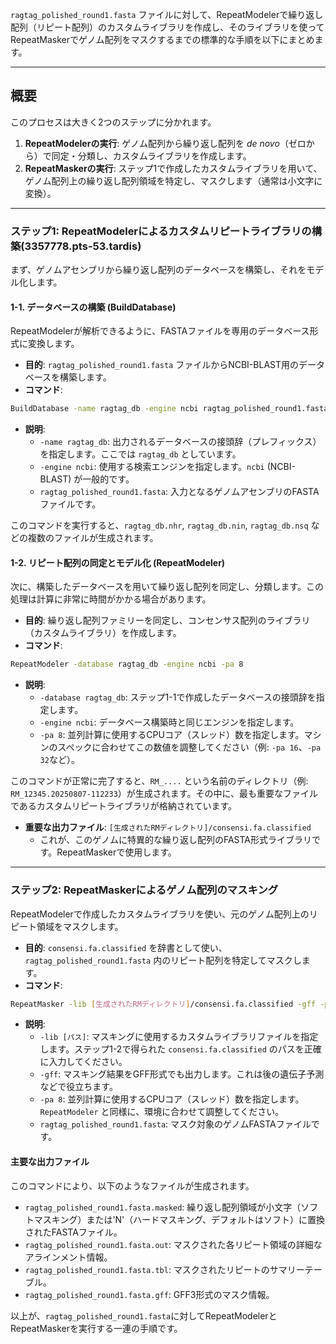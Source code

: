 `ragtag_polished_round1.fasta` ファイルに対して、RepeatModelerで繰り返し配列（リピート配列）のカスタムライブラリを作成し、そのライブラリを使ってRepeatMaskerでゲノム配列をマスクするまでの標準的な手順を以下にまとめます。

-----

## 概要

このプロセスは大きく2つのステップに分かれます。

1.  **RepeatModelerの実行**: ゲノム配列から繰り返し配列を *de novo*（ゼロから）で同定・分類し、カスタムライブラリを作成します。
2.  **RepeatMaskerの実行**: ステップ1で作成したカスタムライブラリを用いて、ゲノム配列上の繰り返し配列領域を特定し、マスクします（通常は小文字に変換）。

-----

### ステップ1: RepeatModelerによるカスタムリピートライブラリの構築(3357778.pts-53.tardis)

まず、ゲノムアセンブリから繰り返し配列のデータベースを構築し、それをモデル化します。

#### 1-1. データベースの構築 (BuildDatabase)

RepeatModelerが解析できるように、FASTAファイルを専用のデータベース形式に変換します。

  * **目的**: `ragtag_polished_round1.fasta` ファイルからNCBI-BLAST用のデータベースを構築します。
  * **コマンド**:

```bash
BuildDatabase -name ragtag_db -engine ncbi ragtag_polished_round1.fasta
```

  * **説明**:
      * `-name ragtag_db`: 出力されるデータベースの接頭辞（プレフィックス）を指定します。ここでは `ragtag_db` としています。
      * `-engine ncbi`: 使用する検索エンジンを指定します。`ncbi` (NCBI-BLAST) が一般的です。
      * `ragtag_polished_round1.fasta`: 入力となるゲノムアセンブリのFASTAファイルです。

このコマンドを実行すると、`ragtag_db.nhr`, `ragtag_db.nin`, `ragtag_db.nsq` などの複数のファイルが生成されます。

#### 1-2. リピート配列の同定とモデル化 (RepeatModeler)

次に、構築したデータベースを用いて繰り返し配列を同定し、分類します。この処理は計算に非常に時間がかかる場合があります。

  * **目的**: 繰り返し配列ファミリーを同定し、コンセンサス配列のライブラリ（カスタムライブラリ）を作成します。
  * **コマンド**:

```bash
RepeatModeler -database ragtag_db -engine ncbi -pa 8
```

  * **説明**:
      * `-database ragtag_db`: ステップ1-1で作成したデータベースの接頭辞を指定します。
      * `-engine ncbi`: データベース構築時と同じエンジンを指定します。
      * `-pa 8`: 並列計算に使用するCPUコア（スレッド）数を指定します。マシンのスペックに合わせてこの数値を調整してください（例: `-pa 16`、`-pa 32`など）。

このコマンドが正常に完了すると、`RM_....` という名前のディレクトリ（例: `RM_12345.20250807-112233`）が生成されます。その中に、最も重要なファイルであるカスタムリピートライブラリが格納されています。

  * **重要な出力ファイル**: `[生成されたRMディレクトリ]/consensi.fa.classified`
      * これが、このゲノムに特異的な繰り返し配列のFASTA形式ライブラリです。RepeatMaskerで使用します。

-----

### ステップ2: RepeatMaskerによるゲノム配列のマスキング

RepeatModelerで作成したカスタムライブラリを使い、元のゲノム配列上のリピート領域をマスクします。

  * **目的**: `consensi.fa.classified` を辞書として使い、`ragtag_polished_round1.fasta` 内のリピート配列を特定してマスクします。
  * **コマンド**:

<!-- end list -->

```bash
RepeatMasker -lib [生成されたRMディレクトリ]/consensi.fa.classified -gff -pa 8 ragtag_polished_round1.fasta
```

  * **説明**:
      * `-lib [パス]`: マスキングに使用するカスタムライブラリファイルを指定します。ステップ1-2で得られた `consensi.fa.classified` のパスを正確に入力してください。
      * `-gff`: マスキング結果をGFF形式でも出力します。これは後の遺伝子予測などで役立ちます。
      * `-pa 8`: 並列計算に使用するCPUコア（スレッド）数を指定します。`RepeatModeler` と同様に、環境に合わせて調整してください。
      * `ragtag_polished_round1.fasta`: マスク対象のゲノムFASTAファイルです。

#### 主要な出力ファイル

このコマンドにより、以下のようなファイルが生成されます。

  * `ragtag_polished_round1.fasta.masked`: 繰り返し配列領域が小文字（ソフトマスキング）または'N'（ハードマスキング、デフォルトはソフト）に置換されたFASTAファイル。
  * `ragtag_polished_round1.fasta.out`: マスクされた各リピート領域の詳細なアラインメント情報。
  * `ragtag_polished_round1.fasta.tbl`: マスクされたリピートのサマリーテーブル。
  * `ragtag_polished_round1.fasta.gff`: GFF3形式のマスク情報。

以上が、`ragtag_polished_round1.fasta`に対してRepeatModelerとRepeatMaskerを実行する一連の手順です。